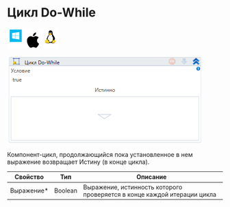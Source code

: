 # Цикл Do-While

![](<../../../.gitbook/assets/image (100) (1) (53).png>)

![](<../../../.gitbook/assets/image (30).png>)

Компонент-цикл, продолжающийся пока установленное в нем выражение возвращает Истину (в конце цикла).

| Свойство    | Тип     | Описание                                                                 |
| ----------- | ------- | ------------------------------------------------------------------------ |
| Выражение\* | Boolean | Выражение, истинность которого проверяется в конце каждой итерации цикла |
